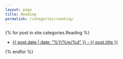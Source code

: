 ```yaml
---
layout: page
title: Reading
permalink: /categories/reading/
---
```


{% for post in site.categories.Reading %}
<ul class="fa-ul">
	<li><i class="fa-li fa fa-angle-double-right"></i><a href="{{ post.url | prepend: site.url }}">{{ post.date | date: "%Y/%m/%d" }} - {{ post.title }}</a></li>
</ul>
{% endfor %}